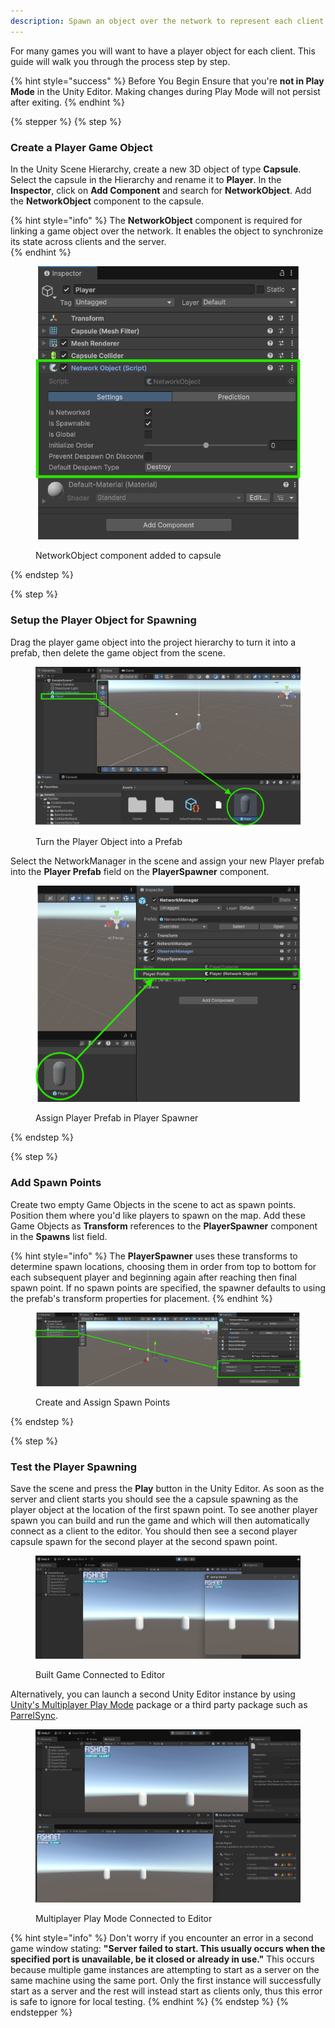 ```yaml
---
description: Spawn an object over the network to represent each client's player.
---
```


For many games you will want to have a player object for each client. This guide will walk you through the process step by step.


{% hint style="success" %}
Before You Begin
Ensure that you're **not in Play Mode** in the Unity Editor. Making changes during Play Mode will not persist after exiting.
{% endhint %}

{% stepper %}
{% step %}
### Create a Player Game Object
In the Unity Scene Hierarchy, create a new 3D object of type **Capsule**.
Select the capsule in the Hierarchy and rename it to **Player**.
In the **Inspector**, click on **Add Component** and search for **NetworkObject**.
Add the **NetworkObject** component to the capsule.

{% hint style="info" %}
The **NetworkObject** component is required for linking a game object over the network. It enables the object to synchronize its state across clients and the server.  
{% endhint %}

<figure><img src="../../../../.gitbook/assets/add-networkobject-to-player.png" alt="NetworkObject component added to capsule"><figcaption><p>NetworkObject component added to capsule</p></figcaption></figure>
{% endstep %}

{% step %}
### Setup the Player Object for Spawning
Drag the player game object into the project hierarchy to turn it into a prefab, then delete the game object from the scene.

<figure><img src="../../../../.gitbook/assets/create-player-prefab.png" alt="Turn the Player Object into a Prefab"><figcaption><p>Turn the Player Object into a Prefab</p></figcaption></figure>

Select the NetworkManager in the scene and assign your new Player prefab into the **Player Prefab** field on the **PlayerSpawner** component.

<figure><img src="../../../../.gitbook/assets/assign-playerprefab-in-spawner.png" alt="Assign Player Prefab in Player Spawner"><figcaption><p>Assign Player Prefab in Player Spawner</p></figcaption></figure>
{% endstep %}

{% step %}
### Add Spawn Points
Create two empty Game Objects in the scene to act as spawn points. Position them where you'd like players to spawn on the map.
Add these Game Objects as **Transform** references to the **PlayerSpawner** component in the **Spawns** list field.

{% hint style="info" %}
The **PlayerSpawner** uses these transforms to determine spawn locations, choosing them in order from top to bottom for each subsequent player and beginning again after reaching then final spawn point. If no spawn points are specified, the spawner defaults to using the prefab's transform properties for placement.
{% endhint %}

<figure><img src="../../../../.gitbook/assets/add-spawn-points.png" alt="Create and Assign Spawn Points"><figcaption><p>Create and Assign Spawn Points</p></figcaption></figure>
{% endstep %}

{% step %}
### Test the Player Spawning
Save the scene and press the **Play** button in the Unity Editor.
As soon as the server and client starts you should see the a capsule spawning as the player object at the location of the first spawn point.
To see another player spawn you can build and run the game and which will then automatically connect as a client to the editor. You should then see a second player capsule spawn for the second player at the second spawn point.

<figure><img src="../../../../.gitbook/assets/build-connected-to-editor.png" alt="Built Game Connected to Editor"><figcaption><p>Built Game Connected to Editor</p></figcaption></figure>

Alternatively, you can launch a second Unity Editor instance by using [Unity's Multiplayer Play Mode](https://docs-multiplayer.unity3d.com/mppm/current/about/) package or a third party package such as [ParrelSync](https://github.com/VeriorPies/ParrelSync?tab=readme-ov-file#parrelsync).

<figure><img src="../../../../.gitbook/assets/mppm-connected-to-editor.png" alt="Multiplayer Play Mode Connected to Editor"><figcaption><p>Multiplayer Play Mode Connected to Editor</p></figcaption></figure>

{% hint style="info" %}
Don't worry if you encounter an error in a second game window stating: **"Server failed to start. This usually occurs when the specified port is unavailable, be it closed or already in use."** This occurs because multiple game instances are attempting to start as a server on the same machine using the same port. Only the first instance will successfully start as a server and the rest will instead start as clients only, thus this error is safe to ignore for local testing.
{% endhint %}
{% endstep %}
{% endstepper %}
